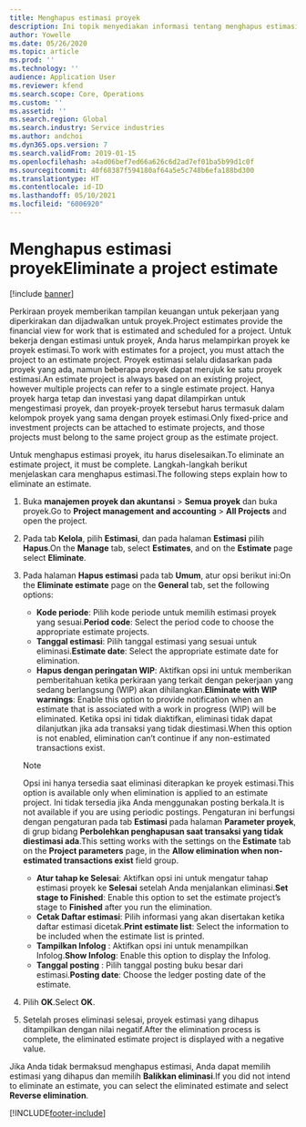 ```yaml
---
title: Menghapus estimasi proyek
description: Ini topik menyediakan informasi tentang menghapus estimasi proyek setelah selesai.
author: Yowelle
ms.date: 05/26/2020
ms.topic: article
ms.prod: ''
ms.technology: ''
audience: Application User
ms.reviewer: kfend
ms.search.scope: Core, Operations
ms.custom: ''
ms.assetid: ''
ms.search.region: Global
ms.search.industry: Service industries
ms.author: andchoi
ms.dyn365.ops.version: 7
ms.search.validFrom: 2019-01-15
ms.openlocfilehash: a4ad06bef7ed66a626c6d2ad7ef01ba5b99d1c0f
ms.sourcegitcommit: 40f68387f594180af64a5e5c748b6efa188bd300
ms.translationtype: HT
ms.contentlocale: id-ID
ms.lasthandoff: 05/10/2021
ms.locfileid: "6006920"
---
```

# <a name="eliminate-a-project-estimate"></a><span data-ttu-id="3c22b-103">Menghapus estimasi proyek</span><span class="sxs-lookup"><span data-stu-id="3c22b-103">Eliminate a project estimate</span></span>

[!include [banner](../includes/banner.md)]

<span data-ttu-id="3c22b-104">Perkiraan proyek memberikan tampilan keuangan untuk pekerjaan yang diperkirakan dan dijadwalkan untuk proyek.</span><span class="sxs-lookup"><span data-stu-id="3c22b-104">Project estimates provide the financial view for work that is estimated and scheduled for a project.</span></span> <span data-ttu-id="3c22b-105">Untuk bekerja dengan estimasi untuk proyek, Anda harus melampirkan proyek ke proyek estimasi.</span><span class="sxs-lookup"><span data-stu-id="3c22b-105">To work with estimates for a project, you must attach the project to an estimate project.</span></span> <span data-ttu-id="3c22b-106">Proyek estimasi selalu didasarkan pada proyek yang ada, namun beberapa proyek dapat merujuk ke satu proyek estimasi.</span><span class="sxs-lookup"><span data-stu-id="3c22b-106">An estimate project is always based on an existing project, however multiple projects can refer to a single estimate project.</span></span> <span data-ttu-id="3c22b-107">Hanya proyek harga tetap dan investasi yang dapat dilampirkan untuk mengestimasi proyek, dan proyek-proyek tersebut harus termasuk dalam kelompok proyek yang sama dengan proyek estimasi.</span><span class="sxs-lookup"><span data-stu-id="3c22b-107">Only fixed-price and investment projects can be attached to estimate projects, and those projects must belong to the same project group as the estimate project.</span></span>

<span data-ttu-id="3c22b-108">Untuk menghapus estimasi proyek, itu harus diselesaikan.</span><span class="sxs-lookup"><span data-stu-id="3c22b-108">To eliminate an estimate project, it must be complete.</span></span> <span data-ttu-id="3c22b-109">Langkah-langkah berikut menjelaskan cara menghapus estimasi.</span><span class="sxs-lookup"><span data-stu-id="3c22b-109">The following steps explain how to eliminate an estimate.</span></span>

1. <span data-ttu-id="3c22b-110">Buka **manajemen proyek dan akuntansi** > **Semua proyek** dan buka proyek.</span><span class="sxs-lookup"><span data-stu-id="3c22b-110">Go to **Project management and accounting** > **All Projects** and open the project.</span></span> 
2. <span data-ttu-id="3c22b-111">Pada tab **Kelola**, pilih **Estimasi**, dan pada halaman **Estimasi** pilih **Hapus**.</span><span class="sxs-lookup"><span data-stu-id="3c22b-111">On the **Manage** tab, select **Estimates**, and on the **Estimate** page select **Eliminate**.</span></span>
3. <span data-ttu-id="3c22b-112">Pada halaman **Hapus estimasi** pada tab **Umum**, atur opsi berikut ini:</span><span class="sxs-lookup"><span data-stu-id="3c22b-112">On the **Eliminate estimate** page on the **General** tab, set the following options:</span></span>

   - <span data-ttu-id="3c22b-113">**Kode periode**: Pilih kode periode untuk memilih estimasi proyek yang sesuai.</span><span class="sxs-lookup"><span data-stu-id="3c22b-113">**Period code**: Select the period code to choose the appropriate estimate projects.</span></span> 
   - <span data-ttu-id="3c22b-114">**Tanggal estimasi**: Pilih tanggal estimasi yang sesuai untuk eliminasi.</span><span class="sxs-lookup"><span data-stu-id="3c22b-114">**Estimate date**: Select the appropriate estimate date for elimination.</span></span>
   - <span data-ttu-id="3c22b-115">**Hapus dengan peringatan WIP**: Aktifkan opsi ini untuk memberikan pemberitahuan ketika perkiraan yang terkait dengan pekerjaan yang sedang berlangsung (WIP) akan dihilangkan.</span><span class="sxs-lookup"><span data-stu-id="3c22b-115">**Eliminate with WIP warnings**: Enable this option to provide notification when an estimate that is associated with a work in progress (WIP) will be eliminated.</span></span> <span data-ttu-id="3c22b-116">Ketika opsi ini tidak diaktifkan, eliminasi tidak dapat dilanjutkan jika ada transaksi yang tidak diestimasi.</span><span class="sxs-lookup"><span data-stu-id="3c22b-116">When this option is not enabled, elimination can’t continue if any non-estimated transactions exist.</span></span> 
   > [!NOTE]
   > <span data-ttu-id="3c22b-117">Opsi ini hanya tersedia saat eliminasi diterapkan ke proyek estimasi.</span><span class="sxs-lookup"><span data-stu-id="3c22b-117">This option is available only when elimination is applied to an estimate project.</span></span> <span data-ttu-id="3c22b-118">Ini tidak tersedia jika Anda menggunakan posting berkala.</span><span class="sxs-lookup"><span data-stu-id="3c22b-118">It is not available if you are using periodic postings.</span></span> <span data-ttu-id="3c22b-119">Pengaturan ini berfungsi dengan pengaturan pada tab **Estimasi** pada halaman **Parameter proyek**, di grup bidang **Perbolehkan penghapusan saat transaksi yang tidak diestimasi ada**.</span><span class="sxs-lookup"><span data-stu-id="3c22b-119">This setting works with the settings on the **Estimate** tab on the **Project parameters** page, in the **Allow elimination when non-estimated transactions exist** field group.</span></span>
   - <span data-ttu-id="3c22b-120">**Atur tahap ke Selesai**: Aktifkan opsi ini untuk mengatur tahap estimasi proyek ke **Selesai** setelah Anda menjalankan eliminasi.</span><span class="sxs-lookup"><span data-stu-id="3c22b-120">**Set stage to Finished**: Enable this option to set the estimate project’s stage to **Finished** after you run the elimination.</span></span>
   - <span data-ttu-id="3c22b-121">**Cetak Daftar estimasi**: Pilih informasi yang akan disertakan ketika daftar estimasi dicetak.</span><span class="sxs-lookup"><span data-stu-id="3c22b-121">**Print estimate list**: Select the information to be included when the estimate list is printed.</span></span>
   - <span data-ttu-id="3c22b-122">**Tampilkan Infolog** : Aktifkan opsi ini untuk menampilkan Infolog.</span><span class="sxs-lookup"><span data-stu-id="3c22b-122">**Show Infolog**: Enable this option to display the Infolog.</span></span>
   - <span data-ttu-id="3c22b-123">**Tanggal posting** : Pilih tanggal posting buku besar dari estimasi.</span><span class="sxs-lookup"><span data-stu-id="3c22b-123">**Posting date**: Choose the ledger posting date of the estimate.</span></span>

4.  <span data-ttu-id="3c22b-124">Pilih **OK**.</span><span class="sxs-lookup"><span data-stu-id="3c22b-124">Select **OK**.</span></span>
5. <span data-ttu-id="3c22b-125">Setelah proses eliminasi selesai, proyek estimasi yang dihapus ditampilkan dengan nilai negatif.</span><span class="sxs-lookup"><span data-stu-id="3c22b-125">After the elimination process is complete, the eliminated estimate project is displayed with a negative value.</span></span> 

<span data-ttu-id="3c22b-126">Jika Anda tidak bermaksud menghapus estimasi, Anda dapat memilih estimasi yang dihapus dan memilih **Balikkan eliminasi**.</span><span class="sxs-lookup"><span data-stu-id="3c22b-126">If you did not intend to eliminate an estimate, you can select the eliminated estimate and select **Reverse elimination**.</span></span>   


[!INCLUDE[footer-include](../includes/footer-banner.md)]